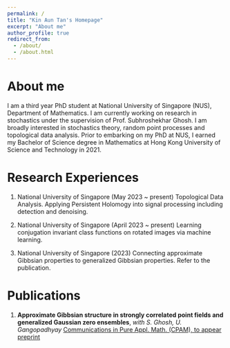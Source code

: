 ```yaml
---
permalink: /
title: "Kin Aun Tan's Homepage"
excerpt: "About me"
author_profile: true
redirect_from: 
  - /about/
  - /about.html
---
```


About me 
======
I am a third year PhD student at National University of Singapore (NUS), Department of Mathematics. I am currently working on research in stochastics under the supervision of Prof. Subhroshekhar Ghosh. I am broadly interested in stochastics theory, random point processes and topological data analysis. Prior to embarking on my PhD at NUS, I earned my Bachelor of Science degree in Mathematics at Hong Kong University of Science and Technology in 2021. 


Research Experiences 
======
1. National University of Singapore (May 2023 ~ present)
  Topological Data Analysis. Applying Persistent Holomogy into signal processing including detection and denoising. 

2. National University of Singapore (April 2023 ~ present)
   Learning conjugation invariant class functions on rotated images via machine learning.

3. National University of Singapore (2023)
   Connecting approximate Gibbsian properties to generalized Gibbsian properties. Refer to the publication.  
   
Publications
======
1. **Approximate Gibbsian structure in strongly correlated point fields and generalized Gaussian zero ensembles**, *with S. Ghosh, U. Gangopadhyay* <ins>Communications in Pure Appl. Math. (CPAM),<ins> to appear <br>
   [preprint](https://arxiv.org/abs/2211.01940)




